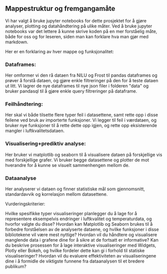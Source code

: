 ## Mappestruktur og fremgangamåte


Vi har valgt å bruke jupyter notebooks for dette prosjektet for å gjøre analyser, plotting og datahåndtering på ulike måter. Ved å bruke jupyter notebooks var det lettere å kunne skrive koden på en mer forståelig måte, både for oss og for leseren, siden man kan forklare hva man gjør med markdown. 

Her er en forklaring av hver mappe og funksjonalitet: 


### Dataframes: 

Her omformer vi den rå dataen fra NILU og Frost til pandas dataframes og prøver å forstå dataen, og gjøre enkle filtreringer på den for å teste dataen ut litt. Vi lagrer de nye dataframes til nye json filer i folderen "data" og bruker pandasql til å gjøre enkle query filtreringer på dataframe. 


### Feilhåndtering:

Her skal vi både tilsette flere typer feil i datasettene, samt rette opp i disse feilene ved bruk av importerte funksjoner. Vi legger til feil i værdataen, og bruker nye funksjoner til å rette dette opp igjen, og rette opp eksisterende mangler i luftkvalitetsdataen. 


### Visualisering+prediktiv analyse:

Her bruker vi matplotlib og seaborn til å visualisere dataen på forskjellige vis med forskjellige grafer. Vi bruker begge datasettene og plotter de mot hverandre for å kunne se visuelt sammenhengen mellom de. 


### Dataanalyse


Her analyserer vi dataen og finner statistiske mål som gjennomsnitt, standardavvik og korrelasjon mellom datasettene. 




Vurderingskriterier:

Hvilke spesifikke typer visualiseringer planlegger du å lage for å representere eksempelvis endringer i luftkvalitet og temperaturdata, og hvorfor valgte du disse?
Hvordan kan Matplotlib og Seaborn brukes til å forbedre forståelsen av de analyserte dataene, og hvilke funksjoner i disse bibliotekene vil være mest nyttige?
Hvordan vil du håndtere og visualisere manglende data i grafene dine for å sikre at de fortsatt er informative?
Kan du beskrive prosessen for å lage interaktive visualiseringer med Widgets, Plotly eller Bokeh, og hvilke fordeler dette kan gi i forhold til statiske visualiseringer?
Hvordan vil du evaluere effektiviteten av visualiseringene dine i å formidle de viktigste funnene fra dataanalysen til et bredere publikum?
